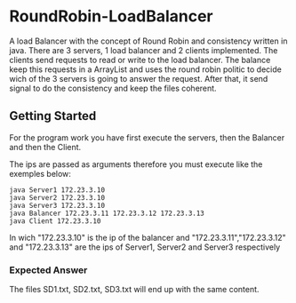 # RoundRobin-LoadBalancer
A load Balancer with the concept of Round Robin and consistency written in java. There are 3 servers, 1 load balancer and 2 clients implemented. The clients send requests to read or write to the load balancer. The balance keep this requests in a ArrayList and uses the round robin politic to decide wich of the 3 servers is going to answer the request. After that, it send signal to do the consistency and keep the files coherent.

## Getting Started

For the program work you have first execute the servers, then the Balancer and then the Client.

The ips are passed as arguments therefore you must execute like the exemples below:

```
java Server1 172.23.3.10
java Server2 172.23.3.10
java Server3 172.23.3.10
java Balancer 172.23.3.11 172.23.3.12 172.23.3.13
java Client 172.23.3.10
```
In wich "172.23.3.10" is the ip of the balancer and "172.23.3.11","172.23.3.12" and "172.23.3.13" are the ips of Server1, Server2 and Server3 respectively

### Expected Answer
The files SD1.txt, SD2.txt, SD3.txt will end up with the same content.
